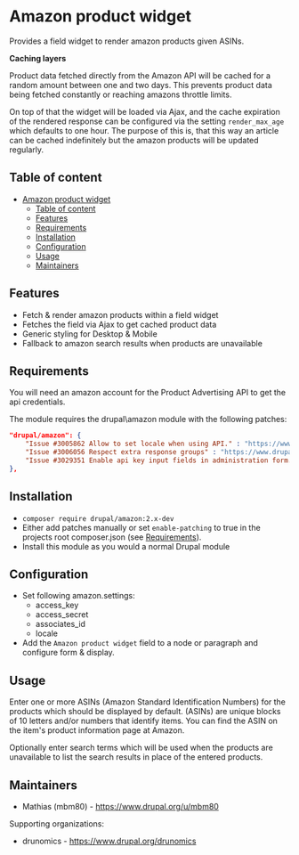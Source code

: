 # Amazon product widget

Provides a field widget to render amazon products given ASINs.

**Caching layers**

Product data fetched directly from the Amazon API will be cached for a
random amount between one and two days. This prevents product data being
fetched constantly or reaching amazons throttle limits.

On top of that the widget will be loaded via Ajax, and the cache
expiration of the rendered response can be configured via the setting
`render_max_age` which defaults to one hour. The purpose of this is,
that this way an article can be cached indefinitely but the amazon
products will be updated regularly.


## Table of content

  * [Amazon product widget](#amazon-product-widget)
    * [Table of content](#table-of-content)
    * [Features](#features)
    * [Requirements](#requirements)
    * [Installation](#installation)
    * [Configuration](#configuration)
    * [Usage](#usage)
    * [Maintainers](#maintainers)

## Features

  * Fetch & render amazon products within a field widget
  * Fetches the field via Ajax to get cached product data
  * Generic styling for Desktop & Mobile
  * Fallback to amazon search results when products are unavailable

## Requirements

You will need an amazon account for the Product Advertising API to get
the api credentials.

The module requires the drupal\amazon module with the following patches:

```json
"drupal/amazon": {
    "Issue #3005862 Allow to set locale when using API." : "https://www.drupal.org/files/issues/2018-10-16/3005862-4-allow-to-set-locale.patch",
    "Issue #3006056 Respect extra response groups" : "https://www.drupal.org/files/issues/2018-10-11/3006056-2-include-extra-response-groups.patch",
    "Issue #3029351 Enable api key input fields in administration form." : "https://www.drupal.org/files/issues/2019-02-11/3029351-2-admin-form-enable-api-key-input-fields.patch"
},
```

## Installation

 * `composer require drupal/amazon:2.x-dev`
 * Either add patches manually or set `enable-patching` to true in
   the projects root composer.json (see [Requirements](#requirements)).
 * Install this module as you would a normal Drupal module

## Configuration

 * Set following amazon.settings:
    * access_key
    * access_secret
    * associates_id
    * locale
 * Add the `Amazon product widget` field to a node or paragraph and
   configure form & display.

## Usage

Enter one or more ASINs (Amazon Standard Identification Numbers) for the
products which should be displayed by default. (ASINs) are unique blocks
of 10 letters and/or numbers that identify items. You can find the ASIN
on the item's product information page at Amazon.

Optionally enter search terms which will be used when the products are
unavailable to list the search results in place of the entered products.

## Maintainers

 * Mathias (mbm80) - https://www.drupal.org/u/mbm80

Supporting organizations:

 * drunomics - https://www.drupal.org/drunomics
